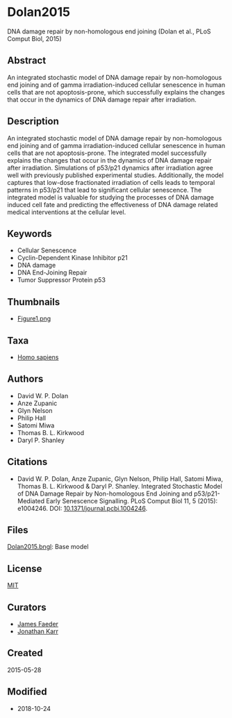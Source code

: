 # Dolan2015
DNA damage repair by non-homologous end joining (Dolan et al., PLoS Comput Biol, 2015)

## Abstract
An integrated stochastic model of DNA damage repair by non-homologous end joining and of gamma irradiation-induced cellular senescence in human cells that are not apoptosis-prone, which successfully explains the changes that occur in the dynamics of DNA damage repair after irradiation.

## Description
An integrated stochastic model of DNA damage repair by non-homologous end joining and of gamma irradiation-induced cellular senescence in human cells that are not apoptosis-prone. The integrated model successfully explains the changes that occur in the dynamics of DNA damage repair after irradiation. Simulations of p53/p21 dynamics after irradiation agree well with previously published experimental studies. Additionally, the model captures that low-dose fractionated irradiation of cells leads to temporal patterns in p53/p21 that lead to significant cellular senescence. The integrated model is valuable for studying the processes of DNA damage induced cell fate and predicting the effectiveness of DNA damage related medical interventions at the cellular level.

## Keywords
* Cellular Senescence
* Cyclin-Dependent Kinase Inhibitor p21
* DNA damage
* DNA End-Joining Repair
* Tumor Suppressor Protein p53

## Thumbnails
* [Figure1.png](thumbnails/Figure1.png)
  
## Taxa
* [Homo sapiens](http://identifiers.org/taxonomy:9606)

## Authors
* David W. P. Dolan
* Anze Zupanic
* Glyn Nelson
* Philip Hall
* Satomi Miwa
* Thomas B. L. Kirkwood
* Daryl P. Shanley

## Citations
* David W. P. Dolan, Anze Zupanic, Glyn Nelson, Philip Hall, Satomi Miwa, Thomas B. L. Kirkwood & Daryl P. Shanley. Integrated Stochastic Model of DNA Damage Repair by Non-homologous End Joining and p53/p21- Mediated Early Senescence Signalling. PLoS Comput Biol 11, 5 (2015): e1004246. DOI: [10.1371/journal.pcbi.1004246](http://identifiers.org/doi:10.1371/journal.pcbi.1004246).

<!-- Begin free-text content -->

## Files
[Dolan2015.bngl](Dolan2015.bngl): Base model

<!-- End free text content -->

## License
[MIT](http://identifiers.org/spdx:MIT)

## Curators
* [James Faeder](http://identifiers.org/orcid:0000-0001-8127-609X)
* [Jonathan Karr](http://identifiers.org/orcid:0000-0002-2605-5080)

## Created
2015-05-28

## Modified
* 2018-10-24

